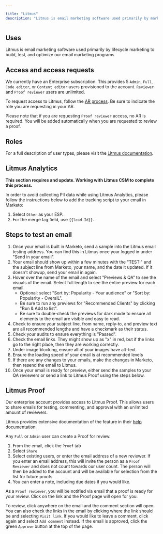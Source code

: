 ```yaml
---

title: "Litmus"
description: "Litmus is email marketing software used primarily by marketing campaign managers to build, test, and optimize our email marketing programs."
---
```








## Uses

Litmus is email marketing software used primarily by lifecycle marketing to build, test, and optimize our email marketing programs. 

## Access and access requests

We currently have an Enterprise subscription. This provides 5 `Admin`, `Full`, `Code editor`, or `Content editor` users provisioned to the account. `Reviewer` and `Proof reviewer` users are unlimited.

To request access to Litmus, follow the [AR process](/handbook/business-technology/end-user-services/onboarding-access-requests/access-requests/#individual-or-bulk-access-request). Be sure to indicate the role you are requesting in your AR.

Please note that if you are requesting `Proof reviewer` access, no AR is required. You will be added automatically when you are requested to review a proof.

## Roles

For a full description of user types, please visit the [Litmus documentation](https://help.litmus.com/article/122-managing-enterprise-users-subaccounts#entroles).

## Litmus Analytics
**This section requires and update. Working with Litmus CSM to complete this process.**

In order to avoid collecting PII data while using Litmus Analytics, please follow the instructions below to add the tracking script to your email in Marketo:

1. Select `Other` as your ESP.
1. For the merge tag field, use `{{lead.Id}}`. 

## Steps to test an email

1. Once your email is built in Marketo, send a sample into the Litmus email testing address. You can find this in Litmus once your logged in under "Send in your email".
1. Your email should show up within a few minutes with the "TEST:" and the subject line from Marketo, your name, and the date it updated. If it doesn't showup, send your email in again.
1. Hover over the name of the email and select "Previews & QA" to see the visuals of the email. Select full length to see the entire preview for each email. 
    * Optional: select "Sort by: Popularity - Your audience" or "Sort by: Popularity - OveralL".
    * Be sure to run any previews for "Recommended Clients" by clicking "Run & Add to list".
    * Be sure to double-check the previews for dark mode to ensure all elements to the email are visible and easy to read.
1. Check to ensure your subject line, from name, reply-to, and preview text are all recommended lengths and have a checkmark as their status.
1. Check your audits to ensure everything is "Passed".
1. Check the email links. They might show up as "x" in red, but if the links go to the right place, then they are working correctly.
1. Under image blocking, ensure all of your images have alt-text.
1. Ensure the loading speed of your email is at recommended levels
1. If there are any changes to your emails, make the changes in Marketo, then resend the email to Litmus.
1. Once your email is ready for preview, either send the samples to your QA reviewers or send a link to Litmus Proof using the steps below.

## Litmus Proof
Our enterprise account provides access to Litmus Proof. This allows users to share emails for testing, commenting, and approval with an unlimited amount of reviewers. 

Litmus provides extensive documentation of the feature in their [help documentation](https://help.litmus.com/category/76-proof).

Any `Full` or `Admin` user can create a Proof for review. 
1. From the email, click the `Proof` tab
1. Select `Share`
1. Select existing users, or enter the email address of a new reviewer. If you enter an email address, this will invite the person as a `Proof Reviewer` and does not count towards our user count. The person will then be added to the account and will be available for selection from the list for future proofs.
1. You can enter a note, including due dates if you would like.

As a `Proof reviewer`, you will be notified via email that a proof is ready for your review. Click on the link and the Proof page will open for you. 

To review, click anywhere on the email and the comment section will open. You can also check the links in the email by clicking where the link should be and selecting `Visit link`. If you would like to leave a comment, click again and select `Add comment` instead. If the email is approved, click the green `Approve` button at the top of the page.

